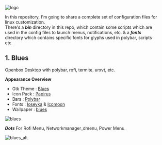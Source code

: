 ![logo](https://raw.githubusercontent.com/adi1090x/dots/master/images/dots.png) <br />

In this repository, I'm going to share a complete set of configuration files for linux customization. <br />
There's a ***bin*** directory in this repo, which contain some scripts which are used in the config files to launch menus, notifications, etc. & a ***fonts*** directory which contains specific fonts for glyphs used in polybar, scripts etc. <be />

## 1. Blues

Openbox Desktop with polybar, rofi, termite, urxvt, etc.

**Appearance Overview**

- Gtk Theme : [Blues](https://github.com/adi1090x/dots/tree/master/blues/.themes) <br />
- Icon Pack : [Papirus](https://github.com/PapirusDevelopmentTeam/papirus-icon-theme) <br />
- Bars : [Polybar](https://github.com/jaagr/polybar) <br />
- Fonts : [Iosevka](https://github.com/be5invis/Iosevka) & [Icomoon](https://icomoon.io/icons-icomoon.html) <br />
- Wallpaper : [blues](https://github.com/adi1090x/dots/tree/master/blues/wallpaper.jpg) <br />

![blues](https://raw.githubusercontent.com/adi1090x/dots/master/images/blues.png) <br />

***Dots*** For Rofi Menu, Networkmanager_dmenu, Power Menu.

![blues_alt](https://raw.githubusercontent.com/adi1090x/dots/master/images/blues_alt.png) <br />
